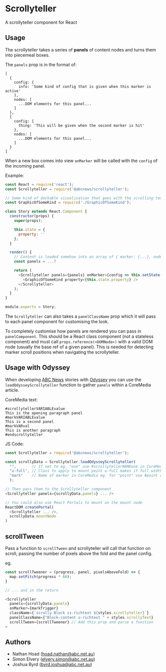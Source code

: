 # Scrollyteller

A scrollyteller component for React

## Usage

The scrollyteller takes a series of **panels** of content nodes and turns them into piecemeal boxes.

The `panels` prop is in the format of:

    [
      {
        config: {
          info: 'Some kind of config that is given when this marker is active'
        },
        nodes: [
          ...DOM elements for this panel...
        ]
      },
      {
        config: {
          thing: 'This will be given when the second marker is hit'
        },
        nodes: [
          ...DOM elements for this panel...
        ]
      }
    ]

When a new box comes into view `onMarker` will be called with the `config` of the incoming panel.

Example:

```javascript
const React = require('react');
const Scrollyteller = require('@abcnews/scrollyteller');

// Some kind of dockable visualisation that goes with the scrolling text
const GraphicOfSomeKind = require('./GraphicOfSomeKind');

class Story extends React.Component {
  constructor(props) {
    super(props);

    this.state = {
      property: ''
    };
  }

  render() {
    // Content is loaded somehow into an array of { marker: {...}, nodes: [...DOMNodes] }
    const panels = ...?

    return (
      <Scrollyteller panels={panels} onMarker={config => this.setState(state => ({ property: config.thing }))}>
        <GraphicOfSomeKind property={this.state.property} />
      </Scrollyteller>
    );
  }
}

module.exports = Story;
```

The `Scrollyteller` can also takes a `panelClassName` prop which it will pass to each panel component for customising the look.

To completely customise how panels are rendered you can pass in `panelComponent`. This should be a React class component (not a stateless component) and must call `props.reference(<DOMNode>)` with a valid DOM node (usually the base ref of a given panel). This is needed for detecting marker scroll positions when navigating the scrollyteller.

## Usage with Odyssey

When developing [ABC News](https://www.abc.net.au) stories with [Odyssey](https://github.com/abcnews/odyssey) you can use the `loadOdysseyScrollyteller` function to gather `panels` within a CoreMedia article.

CoreMedia text:

```
#scrollytellerVARIABLEvalue
This is the opening paragraph panel
#markVARIABLEvalue
This is a second panel
#markVARval
This is another paragraph
#endscrollyteller
```

JS Code:

```javascript
const Scrollyteller = require('@abcnews/scrollyteller');

const scrollyData = Scrollyteller.loadOdysseyScrollyteller(
  "",       // If set to eg. "one" use #scrollytellerNAMEone in CoreMedia
  "u-full", // Class to apply to mount point u-full makes it full width in Odyssey
  "mark"    // Name of marker in CoreMedia eg. for "point" use #point default: #mark
  );

// Then pass them to the Scrollyteller component
<Scrollyteller panels={scrollyData.panels} ... />

// You could also use React Portals to mount on the mount node
ReactDOM.createPortal(
  <Scrollyteller ... />,
  scrollyData.mountNode
)
```

## scrollTween

Pass a function to `scrollTween` and scrollyteller will call that function on scroll, passing the number of pixels above the fold and the panel config.

eg.

```javascript
const scrollTweener = (progress, panel, pixelsAboveFold) => {
  map.setPitch(progress * 60);
}

// ... and in the return

<Scrollyteller
  panels={scrollyData.panels}
  onMarker={markTrigger}
  className={`scrolly Block is-richtext ${styles.scrollyteller}`}
  panelClassName={"Block-content u-richtext " + styles.scrollyText}
  scrollTween={scrollTweener} // Add this prop and parse a function
>
```

## Authors

* Nathan Hoad ([hoad.nathan@abc.net.au](mailto:hoad.nathan@abc.net.au))
* Simon Elvery ([elvery.simon@abc.net.au](mailto:elvery.simon@abc.net.au))
* Joshua Byrd ([byrd.joshua@abc.net.au](mailto:byrd.joshua@abc.net.au))
